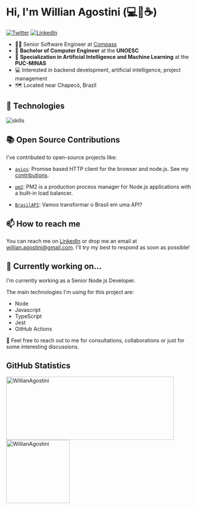 # Hi, I'm Willian Agostini (💻💖☕)


[![Twitter](https://img.shields.io/badge/Twitter-%231DA1F2.svg?&style=flat-square&logo=twitter&logoColor=white)](https://twitter.com/agostini_will) [![LinkedIn](https://img.shields.io/badge/LinkedIn-%230077B5.svg?&style=flat-square&logo=linkedin&logoColor=white)](https://linkedin.com/in/agostini-willian)


- 👨‍💼 Senior Software Engineer at [Compass](https://compass.uol/en/home/)
- 📄 **Bachelor of Computer Engineer** at the **UNOESC**
- 📄 **Specialization in Artificial Intelligence and Machine Learning** at the **PUC-MINAS**
- 💻 Interested in backend development, artificial intelligence, project management
- 🗺️ Located near Chapecó, Brazil



## 🔧 Technologies

![skills](https://skillicons.dev/icons?i=nodejs,js,ts,py,nestjs,mongodb,postgres,docker,bash,linux,aws,gitlab&theme=light)

## 📚 Open Source Contributions

I've contributed to open-source projects like:

- [`axios`](https://github.com/axios/axios): Promise based HTTP client for the browser and node.js. See my [contributions](https://github.com/axios/axios/issues?q=commenter%3AWillianAgostini).

- [`pm2`](https://github.com/Unitech/pm2): PM2 is a production process manager for Node.js applications with a built-in load balancer.

- [`BrasilAPI`](https://github.com/BrasilAPI/BrasilAPI): Vamos transformar o Brasil em uma API?

## 📫 How to reach me

You can reach me on [LinkedIn](https://www.linkedin.com/in/agostini-willian) or drop me an email at willian.agostini@gmail.com. I'll try my best to respond as soon as possible!

## 🚧 Currently working on...

I'm currently working as a Senior Node.js Developer. 

The main technologies I'm using for this project are:
- Node
- Javascript
- TypeScript
- Jest
- GitHub Actions
  
💬 Feel free to reach out to me for consultations, collaborations or just for some interesting discussions.

## GitHub Statistics

<div>
  <a href="https://github.com/WillianAgostini">
    <img width=450 height=170 align="center" alt="WillianAgostini" src="https://github-readme-stats.vercel.app/api?username=WillianAgostini&show_icons=true&count_private=true" />
  </a>
  <a href="https://github.com/WillianAgostini">
    <img align="center" height=170 alt="WillianAgostini" src="https://github-readme-stats.vercel.app/api/top-langs/?username=WillianAgostini&layout=compact&langs_count=5&count_private=true" />
  </a>
</div>

